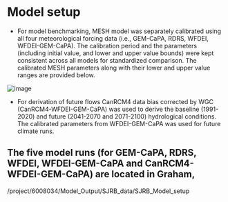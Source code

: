 # Model setup

- For model benchmarking, MESH model was separately calibrated using all four meteorological forcing data (i.e., GEM-CaPA, RDRS, WFDEI, WFDEI-GEM-CaPA). The calibration period and the parameters (including initial value, and lower and upper value bounds) were kept consistent across all models for standardized comparison. The calibrated MESH parameters along with their lower and upper value ranges are provided below. 

![image](https://user-images.githubusercontent.com/30961063/133690992-fab87c8d-a283-4d9d-9020-31ccd11797aa.png)

- For derivation of future flows CanRCM4 data bias corrected by WGC (CanRCM4-WFDEI-GEM-CaPA) was used to derive the baseline (1991-2020) and future (2041-2070 and 2071-2100) hydrological conditions. The calibrated parameters from WFDEI-GEM-CaPA was used for future climate runs.

## The five model runs (for GEM-CaPA, RDRS, WFDEI, WFDEI-GEM-CaPA and CanRCM4-WFDEI-GEM-CaPA) are located in Graham,
/project/6008034/Model_Output/SJRB_data/SJRB_Model_setup

